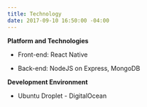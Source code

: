 ```yaml
---
title: Technology
date: 2017-09-10 16:50:00 -04:00
---
```


**Platform and Technologies**

* Front-end: React Native

* Back-end: NodeJS on Express, MongoDB

**Development Environment**

* Ubuntu Droplet - DigitalOcean